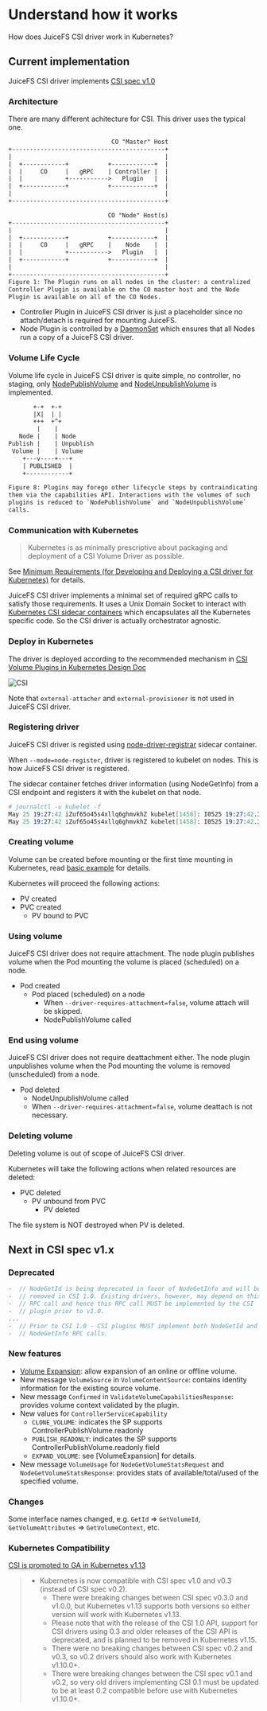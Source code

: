 # Understand how it works

How does JuiceFS CSI driver work in Kubernetes?

## Current implementation

JuiceFS CSI driver implements [CSI spec v1.0](https://github.com/container-storage-interface/spec/blob/release-1.0/spec.md)

### Architecture

There are many different achitecture for CSI. This driver uses the typical one.

```txt
                             CO "Master" Host
+-------------------------------------------+
|                                           |
|  +------------+           +------------+  |
|  |     CO     |   gRPC    | Controller |  |
|  |            +----------->   Plugin   |  |
|  +------------+           +------------+  |
|                                           |
+-------------------------------------------+

                            CO "Node" Host(s)
+-------------------------------------------+
|                                           |
|  +------------+           +------------+  |
|  |     CO     |   gRPC    |    Node    |  |
|  |            +----------->   Plugin   |  |
|  +------------+           +------------+  |
|                                           |
+-------------------------------------------+
Figure 1: The Plugin runs on all nodes in the cluster: a centralized
Controller Plugin is available on the CO master host and the Node
Plugin is available on all of the CO Nodes.
```

* Controller Plugin in JuiceFS CSI driver is just a placeholder since no attach/detach is required for mounting JuiceFS.
* Node Plugin is controlled by a [DaemonSet](https://kubernetes.io/docs/concepts/workloads/controllers/daemonset/) which ensures that all Nodes run a copy of a JuiceFS CSI driver.

### Volume Life Cycle

Volume life cycle in JuiceFS CSI driver is quite simple, no controller, no staging, only [NodePublishVolume](https://github.com/container-storage-interface/spec/blob/v0.3.0/spec.md#nodepublishvolume) and [NodeUnpublishVolume](https://github.com/container-storage-interface/spec/blob/v0.3.0/spec.md#nodeunpublishvolume) is implemented.

```txt
       +-+  +-+
       |X|  | |
       +++  +^+
        |    |
   Node |    | Node
Publish |    | Unpublish
 Volume |    | Volume
    +---v----+---+
    | PUBLISHED  |
    +------------+

Figure 8: Plugins may forego other lifecycle steps by contraindicating
them via the capabilities API. Interactions with the volumes of such
plugins is reduced to `NodePublishVolume` and `NodeUnpublishVolume`
calls.
```

### Communication with Kubernetes

> Kubernetes is as minimally prescriptive about packaging and deployment of a CSI Volume Driver as possible.

See [Minimum Requirements (for Developing and Deploying a CSI driver for Kubernetes)](https://kubernetes-csi.github.io/docs/introduction.html#minimum-requirements-for-developing-and-deploying-a-csi-driver-for-kubernetes) for details.

JuiceFS CSI driver implements a minimal set of required gRPC calls to satisfy those requirements. It uses a Unix Domain Socket to interact with [Kubernetes CSI sidecar containers](https://kubernetes-csi.github.io/docs/sidecar-containers.html) which encapsulates all the Kubernetes specific code. So the CSI driver is actually orchestrator agnostic.

### Deploy in Kubernetes

The driver is deployed according to the recommended mechanism in [CSI Volume Plugins in Kubernetes Design Doc](https://github.com/kubernetes/community/blob/master/contributors/design-proposals/storage/container-storage-interface.md#recommended-mechanism-for-deploying-csi-drivers-on-kubernetes)

![CSI](https://github.com/kubernetes/community/blob/master/contributors/design-proposals/storage/container-storage-interface_diagram1.png?raw=true)

Note that `external-attacher` and `external-provisioner` is not used in JuiceFS CSI driver.

### Registering driver

JuiceFS CSI driver is registed using [node-driver-registrar](https://kubernetes-csi.github.io/docs/node-driver-registrar.html#csi-node-driver-registrar) sidecar container.

When `--mode=node-register`, driver is registered to kubelet on nodes. This is how JuiceFS CSI driver is registered.

The sidecar container fetches driver information (using NodeGetInfo) from a CSI endpoint and registers it with the kubelet on that node.

```s
# journalctl -u kubelet -f
May 25 19:27:42 iZuf65o45s4xllq6ghmvkhZ kubelet[1458]: I0525 19:27:42.360149    1458 csi_plugin.go:111] kubernetes.io/csi: Trying to register a new plugin with name: csi.juicefs.com endpoint: /var/lib/kubelet/plugins/csi.juicefs.com/csi.sock versions: 0.2.0,0.3.0
May 25 19:27:42 iZuf65o45s4xllq6ghmvkhZ kubelet[1458]: I0525 19:27:42.360204    1458 csi_plugin.go:119] kubernetes.io/csi: Register new plugin with name: csi.juicefs.com at endpoint: /var/lib/kubelet/plugins/csi.juicefs.com/csi.sock
```

### Creating volume

Volume can be created before mounting or the first time mounting in Kubernetes, read [basic example](../../examples/basic) for details.

Kubernetes will proceed the following actions:

* PV created
* PVC created
  * PV bound to PVC

### Using volume

JuiceFS CSI driver does not require attachment. The node plugin publishes volume when the Pod mounting the volume is placed (scheduled) on a node.

* Pod created
  * Pod placed (scheduled) on a node
    * When `--driver-requires-attachment=false`, volume attach will be skipped.
    * NodePublishVolume called

### End using volume

JuiceFS CSI driver does not require deattachment either. The node plugin unpublishes volume when the Pod mounting the volume is removed (unscheduled) from a node.

* Pod deleted
  * NodeUnpublishVolume called
  * When `--driver-requires-attachment=false`, volume deattach is not necessary.

### Deleting volume

Deleting volume is out of scope of JuiceFS CSI driver.

Kubernetes will take the following actions when related resources are deleted:

* PVC deleted
  * PV unbound from PVC
    * PV deleted

The file system is NOT destroyed when PV is deleted. 

## Next in CSI spec v1.x

### Deprecated

```go
-  // NodeGetId is being deprecated in favor of NodeGetInfo and will be
-  // removed in CSI 1.0. Existing drivers, however, may depend on this
-  // RPC call and hence this RPC call MUST be implemented by the CSI
-  // plugin prior to v1.0.
...
-  // Prior to CSI 1.0 - CSI plugins MUST implement both NodeGetId and
-  // NodeGetInfo RPC calls.
```

### New features

* [Volume Expansion](https://github.com/container-storage-interface/spec/blob/master/spec.md#controllerexpandvolume): allow expansion of an online or offline volume.
* New message `VolumeSource` in `VolumeContentSource`: contains identity information for the existing source volume.
* New message `Confirmed` in `ValidateVolumeCapabilitiesResponse`: provides volume context validated by the plugin.
* New values for `ControllerServiceCapability`
  * `CLONE_VOLUME`: indicates the SP supports ControllerPublishVolume.readonly
  * `PUBLISH_READONLY`: indicates the SP supports ControllerPublishVolume.readonly field
  * `EXPAND_VOLUME`: see [VolumeExpansion] for details.
* New message `VolumeUsage` for `NodeGetVolumeStatsRequest` and `NodeGetVolumeStatsResponse`: provides stats of available/total/used of the specified volume.

### Changes

Some interface names changed, e.g. `GetId` => `GetVolumeId`, `GetVolumeAttributes` => `GetVolumeContext`, etc.

### Kubernetes Compatibility

[CSI is promoted to GA in Kubernetes v1.13](https://kubernetes.io/blog/2019/01/15/container-storage-interface-ga/)

> * Kubernetes is now compatible with CSI spec v1.0 and v0.3 (instead of CSI spec v0.2).
>   * There were breaking changes between CSI spec v0.3.0 and v1.0.0, but Kubernetes v1.13 supports both versions so either version will work with Kubernetes v1.13.
>   * Please note that with the release of the CSI 1.0 API, support for CSI drivers using 0.3 and older releases of the CSI API is deprecated, and is planned to be removed in Kubernetes v1.15.
>   * There were no breaking changes between CSI spec v0.2 and v0.3, so v0.2 drivers should also work with Kubernetes v1.10.0+.
>   * There were breaking changes between the CSI spec v0.1 and v0.2, so very old drivers implementing CSI 0.1 must be updated to be at least 0.2 compatible before use with Kubernetes v1.10.0+.
